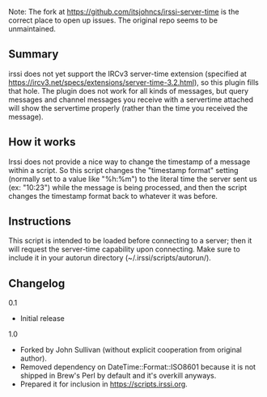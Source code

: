 Note: The fork at https://github.com/itsjohncs/irssi-server-time is the
correct place to open up issues. The original repo seems to be unmaintained.

Summary
-------

irssi does not yet support the IRCv3 server-time extension (specified at
https://ircv3.net/specs/extensions/server-time-3.2.html), so this plugin fills
that hole. The plugin does not work for all kinds of messages, but query
messages and channel messages you receive with a servertime attached will show
the servertime properly (rather than the time you received the message).

How it works
------------

Irssi does not provide a nice way to change the timestamp of a message within
a script. So this script changes the "timestamp format" setting (normally set
to a value like "%h:%m") to the literal time the server sent us (ex: "10:23")
while the message is being processed, and then the script changes the
timestamp format back to whatever it was before.

Instructions
------------

This script is intended to be loaded before connecting to a server; then it
will request the server-time capability upon connecting. Make sure to include
it in your autorun directory (~/.irssi/scripts/autorun/).

Changelog
---------

0.1
  - Initial release

1.0
  - Forked by John Sullivan (without explicit cooperation from original
    author).
  - Removed dependency on DateTime::Format::ISO8601 because it is not shipped
    in Brew's Perl by default and it's overkill anyways.
  - Prepared it for inclusion in https://scripts.irssi.org.
